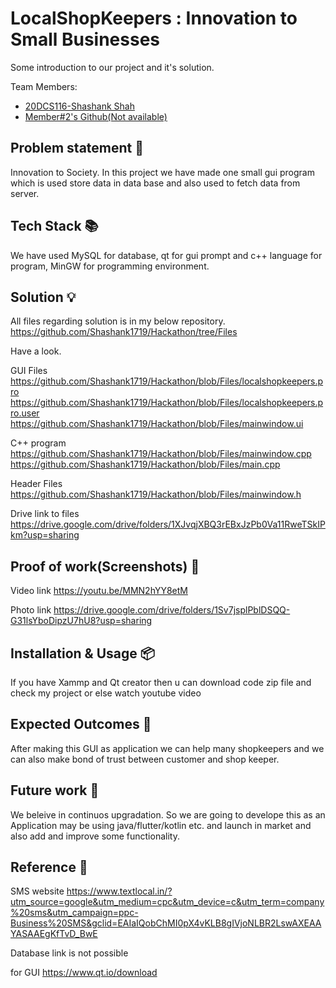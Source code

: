 # LocalShopKeepers : Innovation to Small Businesses

Some introduction to our project and it's solution.

Team Members:

- [20DCS116-Shashank Shah](https://github.com/Shashank1719)
- [Member#2's Github(Not available)](https://github.com/{team_member_username})

## Problem statement 🐾

Innovation to Society.
In this project we have made one small gui program which is used store data in data base and also used to fetch data from server.

## Tech Stack 📚

We have used MySQL for database, qt for gui prompt and c++ language for program, MinGW for programming environment.

## Solution 💡

All files regarding solution is in my below repository.
https://github.com/Shashank1719/Hackathon/tree/Files

Have a look.

GUI Files
https://github.com/Shashank1719/Hackathon/blob/Files/localshopkeepers.pro
https://github.com/Shashank1719/Hackathon/blob/Files/localshopkeepers.pro.user
https://github.com/Shashank1719/Hackathon/blob/Files/mainwindow.ui

C++ program
https://github.com/Shashank1719/Hackathon/blob/Files/mainwindow.cpp
https://github.com/Shashank1719/Hackathon/blob/Files/main.cpp

Header Files
https://github.com/Shashank1719/Hackathon/blob/Files/mainwindow.h

Drive link to files
https://drive.google.com/drive/folders/1XJvqjXBQ3rEBxJzPb0Va11RweTSkIPkm?usp=sharing


## Proof of work(Screenshots) 🎥

Video link
https://youtu.be/MMN2hYY8etM

Photo link
https://drive.google.com/drive/folders/1Sv7jsplPblDSQQ-G31lsYboDipzU7hU8?usp=sharing


## Installation & Usage 📦

If you have Xammp and Qt creator then u can download code zip file and check my project or else watch youtube video

## Expected Outcomes 💯

After making this GUI as application we can  help many shopkeepers and we can also make bond of trust between customer and shop keeper.

## Future work 🤔

We beleive in continuos upgradation. So we are going to develope this as an Application may be using java/flutter/kotlin etc. and launch in market and also add and improve some functionality.

## Reference 📖

SMS website
https://www.textlocal.in/?utm_source=google&utm_medium=cpc&utm_device=c&utm_term=company%20sms&utm_campaign=ppc-Business%20SMS&gclid=EAIaIQobChMI0pX4vKLB8gIVjoNLBR2LswAXEAAYASAAEgKfTvD_BwE

Database link is not possible

for GUI
https://www.qt.io/download
